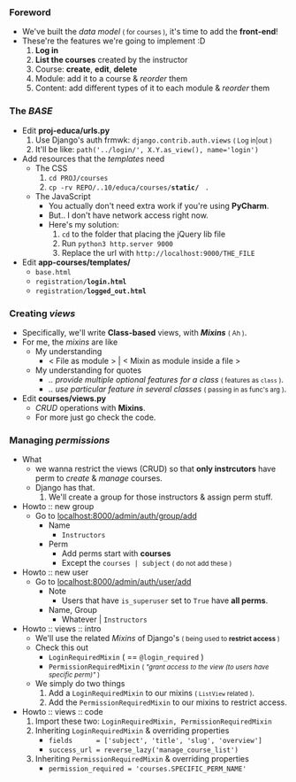 ### Foreword
- We've built the *data model* <small>( for courses )</small>, it's time to add the **front-end**!
- These're the features we're going to implement :D 
    1. **Log in** 
    2. **List the courses** created by the instructor 
    3. Course: **create**, **edit**, **delete**
    4. Module: add it to a course & *reorder* them 
    5. Content: add different types of it to each module & *reorder* them

### The ***BASE***
- Edit **proj-educa/urls.py**
    1. Use Django's auth frmwk: ```django.contrib.auth.views``` <small>( Log in|out )</small>
    2. It'll be like: ```path('../login/', X.Y.as_view(), name='login')```
- Add resources that the *templates* need
    - The CSS
        1. ```cd PROJ/courses```
        2. ```cp -rv REPO/..10/educa/courses/```**```static/```** ``` .```
    - The JavaScript
        - You actually don't need extra work if you're using **PyCharm**.
        - But.. I don't have network access right now. 
        - Here's my solution:
            1. ```cd``` to the folder that placing the jQuery lib file
            2. Run ```python3 http.server 9000``` 
            3. Replace the url with ```http://localhost:9000/THE_FILE```
- Edit **app-courses/templates/**
    - ```base.html```
    - ```registration/```**```login.html```**
    - ```registration/```**```logged_out.html```**


### Creating *views*
- Specifically, we'll write **Class-based** views, with ***Mixins*** <small>( Ah )</small>.
- For me, the *mixins* are like 
    - My understanding
        - < File as module > | < Mixin as module inside a file > 
    - My understanding for quotes 
        - *.. provide multiple optional features for a class* <small>( features as ```class``` )</small>.
        - *.. use particular feature in several classes* <small>( passing in as func's arg )</small>.
- Edit **courses/views.py**
    - *CRUD* operations with **Mixins**.
    - For more just go check the code.

### Managing *permissions*
- What 
    - we wanna restrict the views (CRUD) so that **only instrcutors** have perm to *create* & *manage* courses.
    - Django has that. 
        1. We'll create a group for those instructors & assign perm stuff.
- Howto :: new group 
    - Go to [localhost:8000/admin/auth/group/add](http://127.0.0.1:8000/admin/auth/group/add/)
        - Name 
            - ```Instructors```
        - Perm
            - Add perms start with **courses** 
            - Except the ```courses | subject``` <small>( do not add these )</small>
- Howto :: new user
    - Go to [localhost:8000/admin/auth/user/add](http://127.0.0.1:8000/admin/auth/user/add/)
        - Note
            - Users that have ```is_superuser``` set to ```True``` have **all perms**. 
        - Name, Group
            - Whatever | ```Instructors```
- Howto :: views :: intro
    - We'll use the related *Mixins* of Django's <small>( being used to **restrict access** )</small>
    - Check this out
        - ```LoginRequiredMixin``` ( == ```@login_required``` ) 
        - ```PermissionRequiredMixin``` <small>( *"grant access to the view (to users have specific perm)"* )</small>
    - We simply do two things 
        1. Add a ```LoginRequiredMixin``` to our mixins <small>( ```ListView``` related )</small>.
        2. Add the ```PermissionRequiredMixin``` to our mixins to restrict access.
- Howto :: views :: code
    1. Import these two: ```LoginRequiredMixin, PermissionRequiredMixin```
    2. Inheriting ```LoginRequiredMixin``` & overriding properties
        - ```fields      = ['subject', 'title', 'slug', 'overview']```
        - ```success_url = reverse_lazy('manage_course_list')```
    2. Inheriting ```PermissionRequiredMixin``` & overriding properties
        - ```permission_required = 'courses.SPECIFIC_PERM_NAME'```